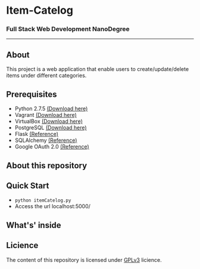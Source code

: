 # Item-Catelog
### Full Stack Web Development NanoDegree
_______________________
## About
This project is a web application that enable users to create/update/delete items under different categories.
## Prerequisites
* Python 2.7.5 [(Download here)](https://www.python.org/downloads/)
* Vagrant [(Download here)](https://www.vagrantup.com/downloads.html)
* VirtualBox [(Download here)](https://www.virtualbox.org/wiki/Downloads)
* PostgreSQL [(Download here)](https://www.postgresql.org/download/)
* Flask [(Reference)](http://flask.pocoo.org)
* SQLAlchemy [(Reference)](https://www.sqlalchemy.org)
* Google OAuth 2.0 [(Reference)](https://developers.google.com/identity/protocols/OAuth2)

## About this repository

## Quick Start
* ```python itemCatelog.py```
* Access the url localhost:5000/

## What's' inside


## Licience
The content of this repository is licensed under [GPLv3](https://choosealicense.com/licenses/gpl-3.0/) licience.
